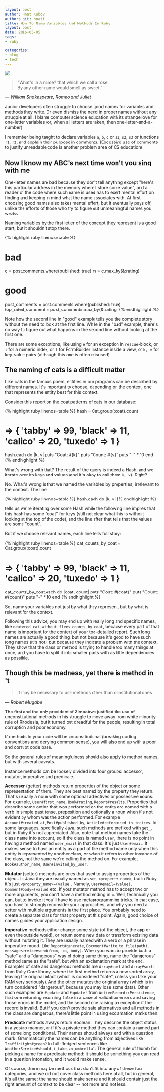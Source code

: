 ```yaml
---
layout: post
author: Hnat Kubov
authors_git: hnatt
title: How To Name Variables And Methods In Ruby
layout: post
date: 2016-05-05
tags:
- ruby

categories:
- blog
- tech
---
```


<img src="https://cloud.githubusercontent.com/assets/781760/15051915/b4e7bc44-1303-11e6-80f8-9ae2b9152072.jpg" class="left" style="margin-right: 1em;" />

> “What's in a name? that which we call a rose  
> By any other name would smell as sweet.”

*― William Shakespeare, Romeo and Juliet*

Junior developers often struggle to choose good names for variables and methods they write. Or even dismiss the need in proper names without any struggle at all. I blame computer science education with its strange love for one-letter variables (or, when all letters are taken, then one-letter-and-a-number).

<!--cut-->

I remember being taught to declare variables `a`, `b`, `c` or `s1`, `s2`, `s3` or functions `f1`, `f2`, and explain their purpose in comments. (Excessive use of comments to justify unreadable code is another problem area of CS education)

## Now I know my ABC's next time won't you sing with me

One-letter names are bad because they don't tell anything except "here's this particular address in the memory where I store some value", and a reader of the code where such name is used has to exert mental effort on finding and keeping in mind what the name associates with. At first choosing good names also takes mental effort, but it eventually pays off, unlike the efforts of those who try to figure out unmeaningful names you wrote.

Naming variables by the first letter of the concept they represent is a good start, but it shouldn't stop there.

{% highlight ruby linenos=table %}
# bad
c = post.comments.where(published: true)
m = c.max_by(&:rating)

# good
post_comments = post.comments.where(published: true)
top_rated_comment = post_comments.max_by(&:rating)
{% endhighlight %}

Note how the second line in "good" example tells you the complete story without the need to look at the first line. While in the "bad" example, there's no way to figure out what happens in the second line without looking at the first one.

There are some exceptions, like using `e` for an exception in `rescue`-block, or `i` for a numeric index, or `f` for FormBuilder instance inside a view, or `k, v` for key-value pairs (although this one is often misused).

## The naming of cats is a difficult matter

Like cats in the famous poem, entities in our programs can be described by different names. It's important to choose, depending on the context, one that represents the entity best for this context.

Consider this report on the coat patterns of cats in our database:

{% highlight ruby linenos=table %}
hash = Cat.group(:coat).count
# => { 'tabby' => 99, 'black' => 11, 'calico' => 20, 'tuxedo' => 1 }

hash.each do |k, v|
  puts "Coat: #{k}"
  puts "Count: #{v}"
  puts "-" * 10
end
{% endhighlight %}

What's wrong with that? The result of the query is indeed a Hash, and we iterate over its keys and values (and it's okay to call them `k, v`). Right?

No. What's wrong is that we named the variables by properties, irrelevant to the context. The line 

{% highlight ruby linenos=table %}
hash.each do |k, v|
{% endhighlight %}

tells us we're iterating over some Hash while the following line implies that this hash has some "coat" for keys (still not clear what this is without looking at the top of the code), and the line after that tells that the values are some "count".

But if we choose relevant names, each line tells full story:

{% highlight ruby linenos=table %}
cat_counts_by_coat = Cat.group(:coat).count
# => { 'tabby' => 99, 'black' => 11, 'calico' => 20, 'tuxedo' => 1 }

cat_counts_by_coat.each do |coat, count|
  puts "Coat: #{coat}"
  puts "Count: #{count}"
  puts "-" * 10
end
{% endhighlight %}

So, name your variables not just by what they represent, but by what is relevant for the context.

Following this advice, you may end up with really long and specific names, like `neutered_cat_without_flees_counts_by_coat`, because every part of that name is important for the context of your too-detailed report. Such long names are actually a good thing, but not because it's good to have such long names (it's not), but because they indicate a problem with the context. They show that the class or method is trying to handle too many things at once, and you have to split it into smaller parts with as little dependencies as possible.

## Though this be madness, yet there is method in 't

> It may be necessary to use methods other than constitutional ones

*― Robert Mugabe*

The first and the only president of Zimbabwe justified the use of unconstitutional methods in his struggle to move away from white minority rule of Rhodesia, but it turned out dreadful for the people, resulting in total corruption and poor economy.

If methods in your code will be unconstitutional (breaking coding conventions and denying common sense), you will also end up with a poor and corrupt code base.

So the general rules of meaningfulness should also apply to method names, but with several caveats.

Instance methods can be loosely divided into four groups: accessor, mutator, imperative and predicate.

**Accessor** (getter) methods return properties of the object or some representation of them. They are best named by the property they return. That's usually a noun with some optional adjectives or possessive nouns. For example, `User#first_name`, `Book#rating`, `Report#results`. Properties that describe some action that was performed on the entity are named with a verb in simple past tense, preposition and optionally a noun when it's not evident by whom was the action performed. For example `Account#created_at`, `Post#published_by`, `Article#referenced_in_indices`. In some languages, specifically Java, such methods are prefixed with `get_`, but in Ruby it's not appreciated. Also, note that method names take the class name into account, so if the class is named `User`, there is no point in having a method named `user_email` in that class. It's just `User#email`. It makes sense to have an entity as a part of the method name only when this entity is represented by another class, or when it refers to other instance of the class, not the same we're calling the method on. For example, `Book#author_name`, `User#invited_by_user`.

**Mutator** (setter) methods are ones that used to assign properties of the object. In Java they are usually named as `set_<property_name>`, but in Ruby it's just `<property_name>=(value)`. Namely, `User#email=(value)`, `Comment#body=(value)` etc. If your mutator method has to accept two or more arguments, you can't have a method ending in `=`. Well, technically you can, but to invoke it you'll have to use metaprogramming tricks. In that case, you have to strongly reconsider your approaches, and why you need a setter with multiple arguments in the first place. You probably need to create a separate class for that property at this point. Again, good choice of names guides your application design.

**Imperative** methods either change some state (of the object, the app or even the outside world), or return some new data or transform existing data without mutating it. They are usually named with a verb or a phrase in imperative mood. Like `Report#generate`, `Document#write_to_file(path)`, `MessageService#send(from, to, body)`. When you want to provide both a "safe" and a "dangerous" way of doing same thing, name the "dangerous" method same as the "safe", but with an exclamation mark at the end. Examples of safe and dangerous methods are `Array#sort` and `Array#sort!` from Ruby Core library, where the first method returns a new sorted array, leaving the original intact (which is considered "safe", unless you take your RAM very seriously). And the other mutates the original array (which is in turn considered "dangerous", because you may lose some data). Other such examples are `#update` and `#update!` from `ActiveRecord::Persistence`, first one returning returning `false` in a case of validation errors and saving those errors in the model, and the second one raising an exception if the record is invalid. But if you don't provide safe alternatives and all methods in the class are dangerous, there's little point in using exclamation marks then.

**Predicate** methods always return Boolean. They describe the object status in a yes/no manner, or if it's a private method they can contain a named part of some long conditional. Their names should always end with a question mark. Grammatically the names can be anything from adjectives like `TrafficLight#green?` to full-fledged sentences like `WeatherService#should_i_take_an_umbrella?`. The general rule of thumb for picking a name for a predicate method: it should be something you can read in a question intonation, and it would make sense.

Of course, there may be methods that don't fit into any of these four categories, and we did not cover class methods here at all, but in general, it's all the same: the name should make sense and it should contain just the right amount of context to be clear -- not more and not less.
